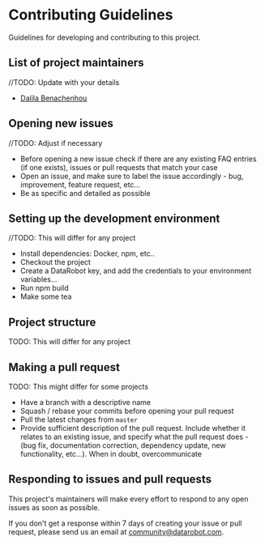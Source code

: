 # Contributing Guidelines

Guidelines for developing and contributing to this project.

## List of project maintainers

//TODO: Update with your details

- [Dalila Benachenhou](https://github.com/DalilaB000)

## Opening new issues

//TODO: Adjust if necessary

- Before opening a new issue check if there are any existing FAQ entries (if one exists), issues or pull requests that match your case
- Open an issue, and make sure to label the issue accordingly - bug, improvement, feature request, etc...
- Be as specific and detailed as possible


## Setting up the development environment

//TODO: This will differ for any project

- Install dependencies: Docker, npm, etc..
- Checkout the project
- Create a DataRobot key, and add the credentials to your environment variables...
- Run npm build
- Make some tea

## Project structure

TODO: This will differ for any project

## Making a pull request

TODO: This might differ for some projects 

- Have a branch with a descriptive name
- Squash / rebase your commits before opening your pull request
- Pull the latest changes from `master`
- Provide sufficient description of the pull request. Include whether it relates to an existing issue, and specify what the pull request does - (bug fix, documentation correction, dependency update, new functionality, etc...). When in doubt, overcommunicate

## Responding to issues and pull requests

This project's maintainers will make every effort to respond to any open issues as soon as possible.

If you don't get a response within 7 days of creating your issue or pull request, please send us an email at community@datarobot.com.









